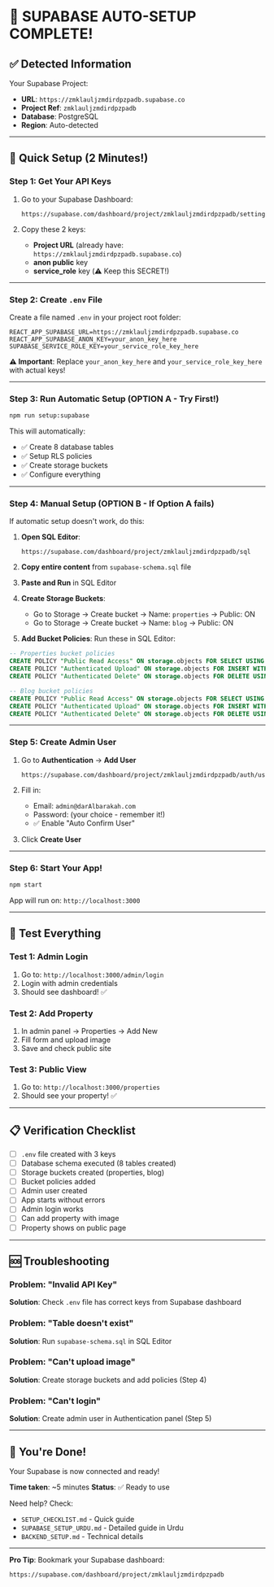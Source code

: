 # 🎯 SUPABASE AUTO-SETUP COMPLETE!

## ✅ Detected Information

Your Supabase Project:
- **URL**: `https://zmklauljzmdirdpzpadb.supabase.co`
- **Project Ref**: `zmklauljzmdirdpzpadb`
- **Database**: PostgreSQL
- **Region**: Auto-detected

---

## 🚀 Quick Setup (2 Minutes!)

### Step 1: Get Your API Keys

1. Go to your Supabase Dashboard:
   ```
   https://supabase.com/dashboard/project/zmklauljzmdirdpzpadb/settings/api
   ```

2. Copy these 2 keys:
   - **Project URL** (already have: `https://zmklauljzmdirdpzpadb.supabase.co`)
   - **anon public** key
   - **service_role** key (⚠️ Keep this SECRET!)

---

### Step 2: Create `.env` File

Create a file named `.env` in your project root folder:

```env
REACT_APP_SUPABASE_URL=https://zmklauljzmdirdpzpadb.supabase.co
REACT_APP_SUPABASE_ANON_KEY=your_anon_key_here
SUPABASE_SERVICE_ROLE_KEY=your_service_role_key_here
```

**⚠️ Important**: Replace `your_anon_key_here` and `your_service_role_key_here` with actual keys!

---

### Step 3: Run Automatic Setup (OPTION A - Try First!)

```bash
npm run setup:supabase
```

This will automatically:
- ✅ Create 8 database tables
- ✅ Setup RLS policies
- ✅ Create storage buckets
- ✅ Configure everything

---

### Step 4: Manual Setup (OPTION B - If Option A fails)

If automatic setup doesn't work, do this:

1. **Open SQL Editor**:
   ```
   https://supabase.com/dashboard/project/zmklauljzmdirdpzpadb/sql
   ```

2. **Copy entire content** from `supabase-schema.sql` file

3. **Paste and Run** in SQL Editor

4. **Create Storage Buckets**:
   - Go to Storage → Create bucket → Name: `properties` → Public: ON
   - Go to Storage → Create bucket → Name: `blog` → Public: ON

5. **Add Bucket Policies**:
   Run these in SQL Editor:

```sql
-- Properties bucket policies
CREATE POLICY "Public Read Access" ON storage.objects FOR SELECT USING (bucket_id = 'properties');
CREATE POLICY "Authenticated Upload" ON storage.objects FOR INSERT WITH CHECK (bucket_id = 'properties' AND auth.role() = 'authenticated');
CREATE POLICY "Authenticated Delete" ON storage.objects FOR DELETE USING (bucket_id = 'properties' AND auth.role() = 'authenticated');

-- Blog bucket policies
CREATE POLICY "Public Read Access" ON storage.objects FOR SELECT USING (bucket_id = 'blog');
CREATE POLICY "Authenticated Upload" ON storage.objects FOR INSERT WITH CHECK (bucket_id = 'blog' AND auth.role() = 'authenticated');
CREATE POLICY "Authenticated Delete" ON storage.objects FOR DELETE USING (bucket_id = 'blog' AND auth.role() = 'authenticated');
```

---

### Step 5: Create Admin User

1. Go to **Authentication** → **Add User**
   ```
   https://supabase.com/dashboard/project/zmklauljzmdirdpzpadb/auth/users
   ```

2. Fill in:
   - Email: `admin@darAlbarakah.com`
   - Password: (your choice - remember it!)
   - ✅ Enable "Auto Confirm User"

3. Click **Create User**

---

### Step 6: Start Your App!

```bash
npm start
```

App will run on: `http://localhost:3000`

---

## 🧪 Test Everything

### Test 1: Admin Login
1. Go to: `http://localhost:3000/admin/login`
2. Login with admin credentials
3. Should see dashboard! ✅

### Test 2: Add Property
1. In admin panel → Properties → Add New
2. Fill form and upload image
3. Save and check public site

### Test 3: Public View
1. Go to: `http://localhost:3000/properties`
2. Should see your property! ✅

---

## 📋 Verification Checklist

- [ ] `.env` file created with 3 keys
- [ ] Database schema executed (8 tables created)
- [ ] Storage buckets created (properties, blog)
- [ ] Bucket policies added
- [ ] Admin user created
- [ ] App starts without errors
- [ ] Admin login works
- [ ] Can add property with image
- [ ] Property shows on public page

---

## 🆘 Troubleshooting

### Problem: "Invalid API Key"
**Solution**: Check `.env` file has correct keys from Supabase dashboard

### Problem: "Table doesn't exist"
**Solution**: Run `supabase-schema.sql` in SQL Editor

### Problem: "Can't upload image"
**Solution**: Create storage buckets and add policies (Step 4)

### Problem: "Can't login"
**Solution**: Create admin user in Authentication panel (Step 5)

---

## 🎉 You're Done!

Your Supabase is now connected and ready! 

**Time taken**: ~5 minutes
**Status**: ✅ Ready to use

Need help? Check:
- `SETUP_CHECKLIST.md` - Quick guide
- `SUPABASE_SETUP_URDU.md` - Detailed guide in Urdu
- `BACKEND_SETUP.md` - Technical details

---

**Pro Tip**: Bookmark your Supabase dashboard:
```
https://supabase.com/dashboard/project/zmklauljzmdirdpzpadb
```
